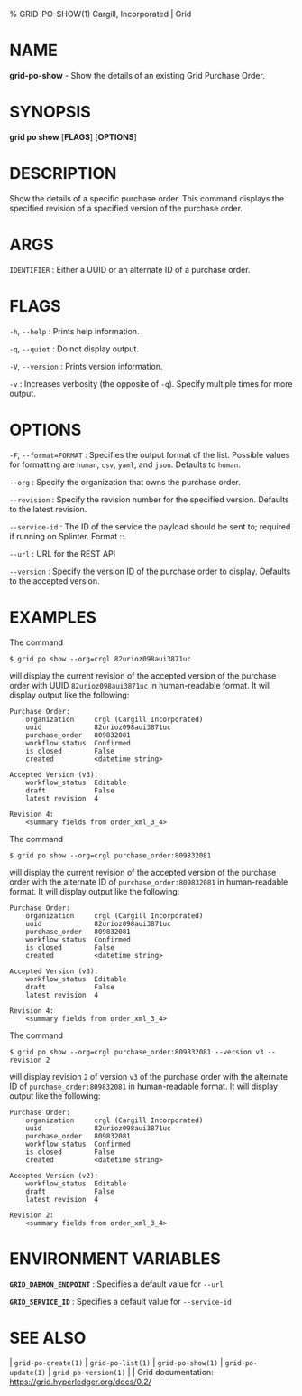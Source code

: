 % GRID-PO-SHOW(1) Cargill, Incorporated | Grid
<!--
  Copyright 2021 Cargill Incorporated
  Licensed under Creative Commons Attribution 4.0 International License
  https://creativecommons.org/licenses/by/4.0/
-->

NAME
====

**grid-po-show** - Show the details of an existing Grid Purchase Order.

SYNOPSIS
========

**grid po show** \[**FLAGS**\] \[**OPTIONS**\] <IDENTIFIER>

DESCRIPTION
===========

Show the details of a specific purchase order.  This command displays the
specified revision of a specified version of the purchase order.

ARGS
====

`IDENTIFIER`
: Either a UUID or an alternate ID of a purchase order.

FLAGS
=====

`-h`, `--help`
: Prints help information.

`-q`, `--quiet`
: Do not display output.

`-V`, `--version`
: Prints version information.

`-v`
: Increases verbosity (the opposite of `-q`). Specify multiple times for more
  output.

OPTIONS
=======

`-F`, `--format=FORMAT`
: Specifies the output format of the list. Possible values for formatting are
  `human`, `csv`, `yaml`, and `json`. Defaults to `human`.

`--org`
: Specify the organization that owns the purchase order.

`--revision`
: Specify the revision number for the specified version. Defaults to the latest
  revision.

`--service-id`
: The ID of the service the payload should be sent to; required if running on
  Splinter. Format <circuit-id>::<service-id>.

`--url`
: URL for the REST API

`--version`
: Specify the version ID of the purchase order to display. Defaults to the
  accepted version.

EXAMPLES
========

The command

```
$ grid po show --org=crgl 82urioz098aui3871uc
```

will display the current revision of the accepted version of the purchase order
with UUID `82urioz098aui3871uc` in human-readable format. It will display
output like the following:

```
Purchase Order:
    organization     crgl (Cargill Incorporated)
    uuid             82urioz098aui3871uc
    purchase_order   809832081
    workflow status  Confirmed
    is closed        False
    created          <datetime string>

Accepted Version (v3):
    workflow_status  Editable
    draft            False
    latest revision  4

Revision 4:
    <summary fields from order_xml_3_4>
```

The command

```
$ grid po show --org=crgl purchase_order:809832081
```

will display the current revision of the accepted version of the purchase order
with the alternate ID of `purchase_order:809832081` in human-readable format.
It will display output like the following:

```
Purchase Order:
    organization     crgl (Cargill Incorporated)
    uuid             82urioz098aui3871uc
    purchase_order   809832081
    workflow status  Confirmed
    is closed        False
    created          <datetime string>

Accepted Version (v3):
    workflow_status  Editable
    draft            False
    latest revision  4

Revision 4:
    <summary fields from order_xml_3_4>
```

The command

```
$ grid po show --org=crgl purchase_order:809832081 --version v3 --revision 2
```

will display revision `2` of version `v3` of the purchase order
with the alternate ID of `purchase_order:809832081` in human-readable format.
It will display output like the following:

```
Purchase Order:
    organization     crgl (Cargill Incorporated)
    uuid             82urioz098aui3871uc
    purchase_order   809832081
    workflow status  Confirmed
    is closed        False
    created          <datetime string>

Accepted Version (v2):
    workflow_status  Editable
    draft            False
    latest revision  4

Revision 2:
    <summary fields from order_xml_3_4>
```

ENVIRONMENT VARIABLES
=====================

**`GRID_DAEMON_ENDPOINT`**
: Specifies a default value for `--url`

**`GRID_SERVICE_ID`**
: Specifies a default value for `--service-id`

SEE ALSO
========
| `grid-po-create(1)`
| `grid-po-list(1)`
| `grid-po-show(1)`
| `grid-po-update(1)`
| `grid-po-version(1)`
|
| Grid documentation: https://grid.hyperledger.org/docs/0.2/
